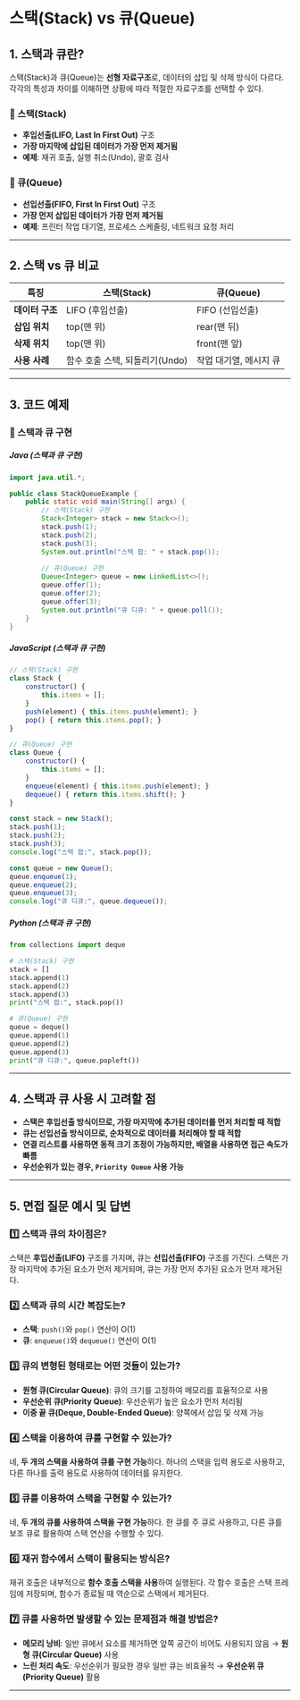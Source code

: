 # 스택(Stack) vs 큐(Queue)

## 1. 스택과 큐란?
스택(Stack)과 큐(Queue)는 **선형 자료구조**로, 데이터의 삽입 및 삭제 방식이 다르다. 각각의 특성과 차이를 이해하면 상황에 따라 적절한 자료구조를 선택할 수 있다.

### 🔹 스택(Stack)
- **후입선출(LIFO, Last In First Out)** 구조
- **가장 마지막에 삽입된 데이터가 가장 먼저 제거됨**
- **예제**: 재귀 호출, 실행 취소(Undo), 괄호 검사

### 🔹 큐(Queue)
- **선입선출(FIFO, First In First Out)** 구조
- **가장 먼저 삽입된 데이터가 가장 먼저 제거됨**
- **예제**: 프린터 작업 대기열, 프로세스 스케줄링, 네트워크 요청 처리

---

## 2. 스택 vs 큐 비교
| 특징 | 스택(Stack) | 큐(Queue) |
|------|------------|----------|
| **데이터 구조** | LIFO (후입선출) | FIFO (선입선출) |
| **삽입 위치** | top(맨 위) | rear(맨 뒤) |
| **삭제 위치** | top(맨 위) | front(맨 앞) |
| **사용 사례** | 함수 호출 스택, 되돌리기(Undo) | 작업 대기열, 메시지 큐 |

---

## 3. 코드 예제
### 🔹 스택과 큐 구현
##### Java (스택과 큐 구현)
```java
import java.util.*;

public class StackQueueExample {
    public static void main(String[] args) {
        // 스택(Stack) 구현
        Stack<Integer> stack = new Stack<>();
        stack.push(1);
        stack.push(2);
        stack.push(3);
        System.out.println("스택 팝: " + stack.pop());
        
        // 큐(Queue) 구현
        Queue<Integer> queue = new LinkedList<>();
        queue.offer(1);
        queue.offer(2);
        queue.offer(3);
        System.out.println("큐 디큐: " + queue.poll());
    }
}
```

##### JavaScript (스택과 큐 구현)
```javascript
// 스택(Stack) 구현
class Stack {
    constructor() {
        this.items = [];
    }
    push(element) { this.items.push(element); }
    pop() { return this.items.pop(); }
}

// 큐(Queue) 구현
class Queue {
    constructor() {
        this.items = [];
    }
    enqueue(element) { this.items.push(element); }
    dequeue() { return this.items.shift(); }
}

const stack = new Stack();
stack.push(1);
stack.push(2);
stack.push(3);
console.log("스택 팝:", stack.pop());

const queue = new Queue();
queue.enqueue(1);
queue.enqueue(2);
queue.enqueue(3);
console.log("큐 디큐:", queue.dequeue());
```

##### Python (스택과 큐 구현)
```python
from collections import deque

# 스택(Stack) 구현
stack = []
stack.append(1)
stack.append(2)
stack.append(3)
print("스택 팝:", stack.pop())

# 큐(Queue) 구현
queue = deque()
queue.append(1)
queue.append(2)
queue.append(3)
print("큐 디큐:", queue.popleft())
```

---

## 4. 스택과 큐 사용 시 고려할 점
- **스택은 후입선출 방식이므로, 가장 마지막에 추가된 데이터를 먼저 처리할 때 적합**
- **큐는 선입선출 방식이므로, 순차적으로 데이터를 처리해야 할 때 적합**
- **연결 리스트를 사용하면 동적 크기 조정이 가능하지만, 배열을 사용하면 접근 속도가 빠름**
- **우선순위가 있는 경우, `Priority Queue` 사용 가능**

---

## 5. 면접 질문 예시 및 답변

### 1️⃣ 스택과 큐의 차이점은?
스택은 **후입선출(LIFO)** 구조를 가지며, 큐는 **선입선출(FIFO)** 구조를 가진다. 스택은 가장 마지막에 추가된 요소가 먼저 제거되며, 큐는 가장 먼저 추가된 요소가 먼저 제거된다.

### 2️⃣ 스택과 큐의 시간 복잡도는?
- **스택**: `push()`와 `pop()` 연산이 O(1)
- **큐**: `enqueue()`와 `dequeue()` 연산이 O(1)

### 3️⃣ 큐의 변형된 형태로는 어떤 것들이 있는가?
- **원형 큐(Circular Queue)**: 큐의 크기를 고정하여 메모리를 효율적으로 사용
- **우선순위 큐(Priority Queue)**: 우선순위가 높은 요소가 먼저 처리됨
- **이중 끝 큐(Deque, Double-Ended Queue)**: 양쪽에서 삽입 및 삭제 가능

### 4️⃣ 스택을 이용하여 큐를 구현할 수 있는가?
네, **두 개의 스택을 사용하여 큐를 구현 가능**하다. 하나의 스택을 입력 용도로 사용하고, 다른 하나를 출력 용도로 사용하여 데이터를 유지한다.

### 5️⃣ 큐를 이용하여 스택을 구현할 수 있는가?
네, **두 개의 큐를 사용하여 스택을 구현 가능**하다. 한 큐를 주 큐로 사용하고, 다른 큐를 보조 큐로 활용하여 스택 연산을 수행할 수 있다.

### 6️⃣ 재귀 함수에서 스택이 활용되는 방식은?
재귀 호출은 내부적으로 **함수 호출 스택을 사용**하여 실행된다. 각 함수 호출은 스택 프레임에 저장되며, 함수가 종료될 때 역순으로 스택에서 제거된다.

### 7️⃣ 큐를 사용하면 발생할 수 있는 문제점과 해결 방법은?
- **메모리 낭비**: 일반 큐에서 요소를 제거하면 앞쪽 공간이 비어도 사용되지 않음 → **원형 큐(Circular Queue)** 사용
- **느린 처리 속도**: 우선순위가 필요한 경우 일반 큐는 비효율적 → **우선순위 큐(Priority Queue)** 활용

---
